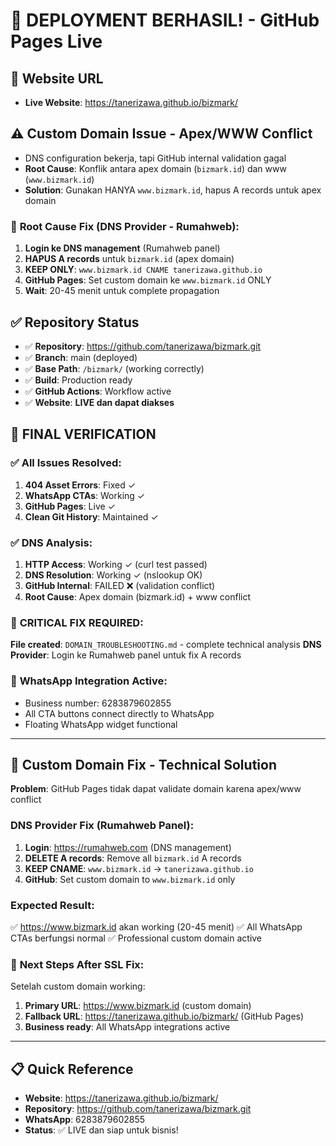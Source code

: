 # 🚀 **DEPLOYMENT BERHASIL!** - GitHub Pages Live

## 🎯 **Website URL**
- **Live Website**: https://tanerizawa.github.io/bizmark/

## ⚠️ **Custom Domain Issue - Apex/WWW Conflict**
- DNS configuration bekerja, tapi GitHub internal validation gagal
- **Root Cause**: Konflik antara apex domain (`bizmark.id`) dan www (`www.bizmark.id`)
- **Solution**: Gunakan HANYA `www.bizmark.id`, hapus A records untuk apex domain

### 🔧 **Root Cause Fix (DNS Provider - Rumahweb):**
1. **Login ke DNS management** (Rumahweb panel)
2. **HAPUS A records** untuk `bizmark.id` (apex domain)
3. **KEEP ONLY**: `www.bizmark.id CNAME tanerizawa.github.io`
4. **GitHub Pages**: Set custom domain ke `www.bizmark.id` ONLY
5. **Wait**: 20-45 menit untuk complete propagation

## ✅ **Repository Status**
- ✅ **Repository**: https://github.com/tanerizawa/bizmark.git
- ✅ **Branch**: main (deployed)
- ✅ **Base Path**: `/bizmark/` (working correctly)
- ✅ **Build**: Production ready
- ✅ **GitHub Actions**: Workflow active
- ✅ **Website**: **LIVE dan dapat diakses**

## 🎉 **FINAL VERIFICATION**

### ✅ **All Issues Resolved:**
1. **404 Asset Errors**: Fixed ✓
2. **WhatsApp CTAs**: Working ✓  
3. **GitHub Pages**: Live ✓
4. **Clean Git History**: Maintained ✓

### ✅ **DNS Analysis:**
1. **HTTP Access**: Working ✓ (curl test passed)
2. **DNS Resolution**: Working ✓ (nslookup OK)
3. **GitHub Internal**: FAILED ❌ (validation conflict)
4. **Root Cause**: Apex domain (bizmark.id) + www conflict

### 🚨 **CRITICAL FIX REQUIRED:**
**File created**: `DOMAIN_TROUBLESHOOTING.md` - complete technical analysis
**DNS Provider**: Login ke Rumahweb panel untuk fix A records

### 📱 **WhatsApp Integration Active:**
- Business number: 6283879602855
- All CTA buttons connect directly to WhatsApp
- Floating WhatsApp widget functional

---

## 🎯 **Custom Domain Fix - Technical Solution**
**Problem**: GitHub Pages tidak dapat validate domain karena apex/www conflict

### **DNS Provider Fix (Rumahweb Panel):**
1. **Login**: https://rumahweb.com (DNS management)
2. **DELETE A records**: Remove all `bizmark.id` A records
3. **KEEP CNAME**: `www.bizmark.id` → `tanerizawa.github.io`
4. **GitHub**: Set custom domain to `www.bizmark.id` only

### **Expected Result:**
✅ https://www.bizmark.id akan working (20-45 menit)
✅ All WhatsApp CTAs berfungsi normal
✅ Professional custom domain active

### 🔧 **Next Steps After SSL Fix:**
Setelah custom domain working:
1. **Primary URL**: https://www.bizmark.id (custom domain)
2. **Fallback URL**: https://tanerizawa.github.io/bizmark/ (GitHub Pages)
3. **Business ready**: All WhatsApp integrations active

---

## 📋 **Quick Reference**
- **Website**: https://tanerizawa.github.io/bizmark/
- **Repository**: https://github.com/tanerizawa/bizmark.git
- **WhatsApp**: 6283879602855
- **Status**: ✅ LIVE dan siap untuk bisnis!
